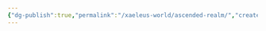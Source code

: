 ```yaml
---
{"dg-publish":true,"permalink":"/xaeleus-world/ascended-realm/","created":"2024-07-03T21:05:41.088-05:00","updated":"2024-06-26T13:15:24.000-05:00"}
---
```


